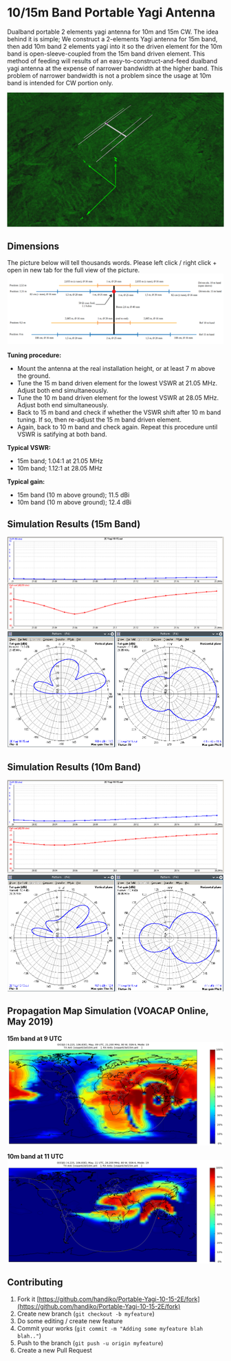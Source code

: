 # 10/15m Band Portable Yagi Antenna
Dualband portable 2 elements yagi antenna  for 10m and 15m CW.
The idea behind it is simple; We construct a 2-elements Yagi antenna for 15m band, then add 10m band 2 elements yagi into it so the driven element for the 10m band is open-sleeve-coupled from the 15m band driven element. This method of feeding will results of an easy-to-construct-and-feed dualband yagi antenna at the expense of narrower bandwidth at the higher band.
This problem of narrower bandwidth is not a problem since the usage at 10m band is intended for CW portion only.

![](./panoramic.png)

## Dimensions
The picture below will tell thousands words. Please left click / right click + open in new tab for the full view of the picture.
![](./yagi-diagram.png)

**Tuning procedure:**
* Mount the antenna at the real installation height, or at least 7 m above the ground.
* Tune the 15 m band driven element for the lowest VSWR at 21.05 MHz. Adjust both end simultaneously.
* Tune the 10 m band driven element for the lowest VSWR at 28.05 MHz. Adjust both end simultaneously.
* Back to 15 m band and check if whether the VSWR shift after 10 m band tuning. If so, then re-adjust the 15 m band driven element.
* Again, back to 10 m band and check again. Repeat this procedure until VSWR is satifying at both band.

**Typical VSWR:**
* 15m band; 1.04:1 at 21.05 MHz
* 10m band; 1.12:1 at 28.05 MHz

**Typical gain:**
* 15m band (10 m above ground); 11.5 dBi
* 10m band (10 m above ground); 12.4 dBi

## Simulation Results (15m Band)
![](./VSWR15.png)
![](./patt15.png)

## Simulation Results (10m Band)
![](./VSWR10.png)
![](./patt10.png)

## Propagation Map Simulation (VOACAP Online, May 2019)
**15m band at 9 UTC**
![](./prop15peak.png)

**10m band at 11 UTC**
![](./prop10peak.png)

## Contributing
1. Fork it [https://github.com/handiko/Portable-Yagi-10-15-2E/fork](https://github.com/handiko/Portable-Yagi-10-15-2E/fork)
2. Create new branch (`git checkout -b myfeature`)
3. Do some editing / create new feature
4. Commit your works (`git commit -m "Adding some myfeature blah blah.."`)
5. Push to the branch (`git push -u origin myfeature`)
6. Create a new Pull Request
